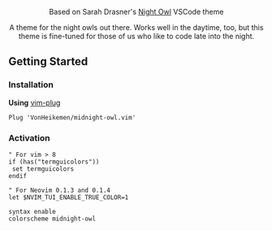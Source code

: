 <p align="center">Based on Sarah Drasner's <a href="https://github.com/sdras/night-owl-vscode-theme">Night Owl</a> VSCode theme</p>

<p align="center">A theme for the night owls out there. Works well in the daytime, too, but this theme is fine-tuned for those of us who like to code late into the night.</p>

## Getting Started

### Installation

**Using** [vim-plug](https://github.com/junegunn/vim-plug)

```vim
Plug 'VonHeikemen/midnight-owl.vim'
```

### Activation
```vim
" For vim > 8
if (has("termguicolors"))
 set termguicolors
endif

" For Neovim 0.1.3 and 0.1.4
let $NVIM_TUI_ENABLE_TRUE_COLOR=1

syntax enable
colorscheme midnight-owl
```
